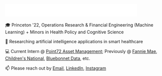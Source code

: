 ![Hello!](text.gif)

🎓 Princeton '22, Operations Research & Financial Engineering (Machine Learning) + Minors in Health Policy and Cognitive Science

🔬 Researching artificial intelligence applications in smart healthcare

💻 Current Intern @ [Point72 Asset Management](https://www.point72.com/); Previously @ [Fannie Mae](https://www.fanniemae.com/), [Children's National](https://childrensnational.org/), [Bluebonnet Data](https://www.bluebonnetdata.org/), etc.

📫 Please reach out by [Email](mailto:roshinib@princeton.edu), [LinkedIn](https://www.linkedin.com/in/roshinibala/), [Instagram](https://www.instagram.com/roshinib3/)
<!--
**roshinib3/roshinib3** is a ✨ _special_ ✨ repository because its `README.md` (this file) appears on your GitHub profile.

Here are some ideas to get you started:

- 🔭 I’m currently working on ...
- 🌱 I’m currently learning ...
- 👯 I’m looking to collaborate on ...
- 🤔 I’m looking for help with ...
- 💬 Ask me about ...
- 📫 How to reach me: ...
- 😄 Pronouns: ...
- ⚡ Fun fact: ...
-->
